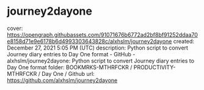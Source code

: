 # journey2dayone

cover: https://opengraph.githubassets.com/91071676b6772ad2bf8bf91252ddaa70e8158d71e9e6178b6d4993303643828c/alxhslm/journey2dayone
created: December 27, 2021 5:05 PM (UTC)
description: Python script to convert Journey diary entries to Day One format - GitHub - alxhslm/journey2dayone: Python script to convert Journey diary entries to Day One format
folder: BOOKMRKS-MTHRFCKR / PRODUCTIVITY-MTHRFCKR / Day One / Github
url: https://github.com/alxhslm/journey2dayone